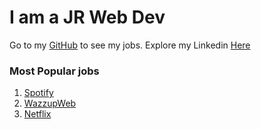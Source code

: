 # I am a JR Web Dev

Go to my [GitHub](https://github.com/Giampaolo1) to see my jobs.
Explore my Linkedin [Here](https://www.linkedin.com/in/giampaolo-r-17a75512b/)

### Most Popular jobs

1. [Spotify](https://jpspotify.netlify.app/)
1. [WazzupWeb](https://jpspotify.netlify.app/)
1. [Netflix](https://jpspotify.netlify.app/)
